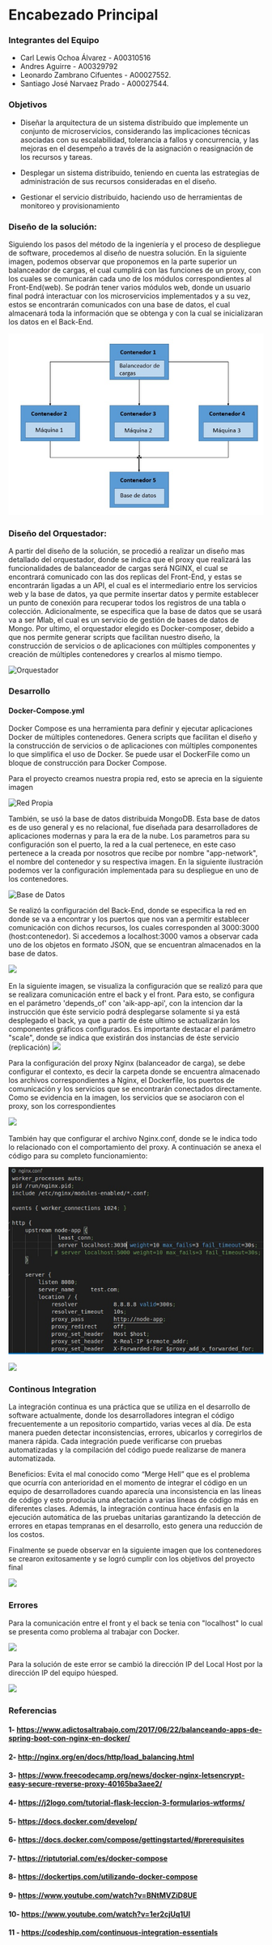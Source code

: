 # Encabezado Principal

### Integrantes del Equipo

* Carl Lewis Ochoa Álvarez - A00310516
* Andres Aguirre - A00329792
* Leonardo Zambrano Cifuentes - A00027552.
* Santiago José Narvaez Prado - A00027544.

### Objetivos

* Diseñar la arquitectura de un sistema distribuido que implemente un conjunto de microservicios, considerando las implicaciones técnicas asociadas con su escalabilidad, tolerancia a fallos y concurrencia, y las mejoras en el desempeño a través de la asignación o reasignación de los recursos y tareas.

* Desplegar un sistema distribuido, teniendo en cuenta las estrategias de administración de sus recursos consideradas en el diseño.

* Gestionar el servicio distribuido, haciendo uso de herramientas de monitoreo y provisionamiento

### Diseño de la solución:

Siguiendo los pasos del método de la ingeniería y el proceso de despliegue de software, procedemos al diseño de nuestra solución. En la siguiente imagen, podemos observar que proponemos en la parte superior un balanceador de cargas, el cual cumplirá con las funciones de un proxy, con los cuales se comunicarán cada uno de los módulos correspondientes al Front-End(web). Se podrán tener varios módulos web, donde un usuario final podrá interactuar con los microservicios implementados y a su vez, estos se encontrarán comunicados con una base de datos, el cual almacenará toda la información que se obtenga y con la cual se inicializaran los datos en el Back-End.


![Diseño](https://github.com/leonardoZambranoCifuentes/Documentaci-nProyectoFinal/blob/master/Im%C3%A1genes%20del%20proyecto%20final-%20Aguirre-Lewis-Tiago/Dise%C3%B1o%20de%20la%20soluci%C3%B3n.jpeg)

### Diseño del Orquestador:

A partir del diseño de la solución, se procedió a realizar un diseño mas detallado del orquestador, donde se indica que el proxy que realizará las funcionalidades de balanceador de cargas será NGINX, el cual se encontrará comunicado con las dos replicas del Front-End, y estas se encontrarán ligadas a un API, el cual es el intermediario entre los servicios web y la base de datos, ya que permite insertar datos y permite establecer un punto de conexión para recuperar todos los registros de una tabla o colección. Adicionalmente, se especifica que la base de datos que se usará va a ser Mlab, el cual es un servicio de gestión de bases de datos de Mongo. Por ultimo, el orquestador elegido es Docker-composer, debido a que nos permite generar scripts que facilitan nuestro diseño, la construcción de servicios o de aplicaciones con múltiples componentes y creación de múltiples contenedores y crearlos al mismo tiempo.

![Orquestador](https://github.com/leonardoZambranoCifuentes/Documentaci-nProyectoFinal/blob/master/Im%C3%A1genes%20del%20proyecto%20final-%20Aguirre-Lewis-Tiago/Orquestador.jpeg)

### Desarrollo

#### Docker-Compose.yml

Docker Compose es una herramienta para definir y ejecutar aplicaciones Docker de múltiples contenedores. Genera scripts que facilitan el diseño y la construcción de servicios o de aplicaciones con múltiples componentes lo que simplifica el uso de Docker. Se puede usar el DockerFile como un bloque de construcción para Docker Compose.

Para el proyecto creamos nuestra propia red, esto se aprecia en la siguiente imagen

![Red Propia](https://github.com/leonardoZambranoCifuentes/Documentaci-nProyectoFinal/blob/master/Im%C3%A1genes%20del%20proyecto%20final-%20Aguirre-Lewis-Tiago/Docker%20compose/Redes.jpeg)

También, se usó la base de datos distribuida MongoDB. Esta base de datos es de uso general y es no relacional, fue diseñada para desarrolladores de aplicaciones modernas y para la era de la nube. Los parametros para su configuración son el puerto, la red a la cual pertenece, en este caso pertenece a la creada por nosotros que recibe por nombre "app-network", el nombre del contenedor y su respectiva imagen. En la siguiente ilustración podemos ver la configuración implementada para su despliegue en uno de los contenedores.

![Base de Datos](https://github.com/leonardoZambranoCifuentes/Documentaci-nProyectoFinal/blob/master/Im%C3%A1genes%20del%20proyecto%20final-%20Aguirre-Lewis-Tiago/Docker%20compose/Base%20de%20datos%20mongoDB.jpeg)

Se realizó la configuración del Back-End, donde se especifica la red en donde se va a encontrar y los puertos que nos van a permitir establecer comunicación con dichos recursos, los cuales corresponden al 3000:3000 (host:contenedor). Si accedemos a localhost:3000 vamos a observar cada uno de los objetos en formato JSON, que se encuentran almacenados en la base de datos.

![](https://github.com/leonardoZambranoCifuentes/Documentaci-nProyectoFinal/blob/master/Im%C3%A1genes%20del%20proyecto%20final-%20Aguirre-Lewis-Tiago/Docker%20compose/Web%20Back-End.jpeg)

En la siguiente imagen, se visualiza la configuración que se realizó para que se realizara comunicación entre el back y el front. Para esto, se configura en el parámetro 'depends_of' con 'aik-app-api', con la intencion dar la instrucción que éste servicio podrá desplegarse solamente si ya está desplegado el back, ya que a partir de éste ultimo se actualizarán los componentes gráficos configurados. Es importante destacar el parámetro "scale", donde se indica que existirán dos instancias de éste servicio (replicación)
![](https://github.com/leonardoZambranoCifuentes/Documentaci-nProyectoFinal/blob/master/Im%C3%A1genes%20del%20proyecto%20final-%20Aguirre-Lewis-Tiago/Docker%20compose/Web%20Front-end.jpeg)

Para la configuración del proxy Nginx (balanceador de carga), se debe configurar el contexto, es decir la carpeta donde se encuentra almacenado los archivos correspondientes a Nginx, el Dockerfile, los puertos de comunicación y los servicios que se encontrarán conectados directamente. Como se evidencia en la imagen, los servicios que se asociaron con el proxy, son los correspondientes

![](https://github.com/leonardoZambranoCifuentes/Documentaci-nProyectoFinal/blob/master/Im%C3%A1genes%20del%20proyecto%20final-%20Aguirre-Lewis-Tiago/Docker%20compose/Proxy%20para%20el%20balanceador%20de%20carga-Nginx.jpeg)

También hay que configurar el archivo Nginx.conf, donde se le indica todo lo relacionado con el comportamiento del proxy. A continuación se anexa el código para su completo funcionamiento:

![](https://github.com/leonardoZambranoCifuentes/Documentaci-nProyectoFinal/blob/master/Im%C3%A1genes%20del%20proyecto%20final-%20Aguirre-Lewis-Tiago/C%C3%B3digo%20del%20Nginx%20.jpeg)

![](https://github.com/leonardoZambranoCifuentes/Documentaci-nProyectoFinal/blob/master/Im%C3%A1genes%20del%20proyecto%20final-%20Aguirre-Lewis-Tiago/Nginx%20Conf.jpeg)

### Continous Integration

La integración continua es una práctica que se utiliza en el desarrollo de software actualmente, donde los desarrolladores integran el código frecuentemente a un repositorio compartido, varias veces al día. De esta manera pueden detectar inconsistencias, errores, ubicarlos y corregirlos de manera rápida. Cada integración puede verificarse con pruebas automatizadas y la compilación del código puede realizarse de manera automatizada.

Beneficios:
Evita el mal conocido como “Merge Hell” que es el problema que ocurría con anterioridad en el momento de integrar el código en un equipo de desarrolladores cuando aparecía una inconsistencia en las líneas de código y esto producía una afectación a varias líneas de código más en diferentes clases. Además, la integración continua hace énfasis en la ejecución automática de las pruebas unitarias garantizando la detección de errores en etapas tempranas en el desarrollo, esto genera una reducción de los costos.

Finalmente se puede observar en la siguiente imagen que los contenedores se crearon exitosamente y se logró cumplir con los objetivos del proyecto final  

![](https://github.com/leonardoZambranoCifuentes/Documentaci-nProyectoFinal/blob/master/Im%C3%A1genes%20del%20proyecto%20final-%20Aguirre-Lewis-Tiago/Docker%20compose.jpeg)


### Errores 

Para la comunicación entre el front y el back se tenia con "localhost" lo cual se presenta como problema al trabajar con Docker.

![](https://github.com/leonardoZambranoCifuentes/Documentaci-nProyectoFinal/blob/master/Im%C3%A1genes%20del%20proyecto%20final-%20Aguirre-Lewis-Tiago/Problemas%20y%20errores/Direccion%20IP%20LocalHost.jpeg)  

Para la solución de este error se cambió la dirección IP del Local Host por la dirección IP del equipo húesped.

![](https://github.com/leonardoZambranoCifuentes/Documentaci-nProyectoFinal/blob/master/Im%C3%A1genes%20del%20proyecto%20final-%20Aguirre-Lewis-Tiago/Problemas%20y%20errores/Cambiando%20localhost%20por%20IP.jpeg)


### Referencias

#### 1- https://www.adictosaltrabajo.com/2017/06/22/balanceando-apps-de-spring-boot-con-nginx-en-docker/
#### 2- http://nginx.org/en/docs/http/load_balancing.html
#### 3- https://www.freecodecamp.org/news/docker-nginx-letsencrypt-easy-secure-reverse-proxy-40165ba3aee2/  
#### 4- https://j2logo.com/tutorial-flask-leccion-3-formularios-wtforms/  
#### 5- https://docs.docker.com/develop/  
#### 6- https://docs.docker.com/compose/gettingstarted/#prerequisites  
#### 7- https://riptutorial.com/es/docker-compose  
#### 8- https://dockertips.com/utilizando-docker-compose
#### 9- https://www.youtube.com/watch?v=BNtMVZiD8UE
#### 10- https://www.youtube.com/watch?v=1er2cjUq1UI
#### 11 - https://codeship.com/continuous-integration-essentials
